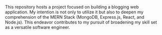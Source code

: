 This repository hosts a project focused on building a blogging web application. 
My intention is not only to utilize it but also to deepen my comprehension of the MERN Stack (MongoDB, Express.js, React, and Node.js). 
This endeavor contributes to my pursuit of broadening my skill set as a versatile software engineer.

